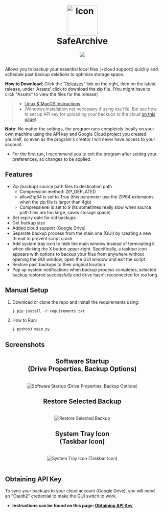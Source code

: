 
<!---------------------------------[ Header ]---------------------------------->

<h1 align = 'center'>
    <img 
        src = '/assets/icon.ico' 
        height = '100' 
        width = '100' 
        alt = 'Icon' 
    />
    <br>
    SafeArchive
    <br>
</h1>

<!---------------------------------[ Badge ]---------------------------------->

<div align = 'center'>
    <a href = 'https://github.com/KafetzisThomas/SafeArchive/releases'>
        <img src = 'https://img.shields.io/github/v/release/KafetzisThomas/SafeArchive?include_prereleases&label=Latest%20Release'/>
    </a>
</div>

<br>

Allows you to backup your essential local files (+cloud support) quickly and schedule past backup deletions to optimize storage space.

**How to Download:** Click the "[Releases](https://github.com/KafetzisThomas/SafeArchive/releases)" link on the right, then on the latest release, under 'Assets' click to download the zip file. (You might have to click "Assets" to view the files for the release)

> * [Linux & MacOS Instructions](https://github.com/KafetzisThomas/SafeArchive/wiki/Linux-&-MacOS-Instructions)
> * (Windows installation not necessary if using exe file. But see how to set up API key for uploading your backups to the cloud [on this page](https://github.com/KafetzisThomas/SafeArchive/wiki/Obtaining-API-Key))

**Note:** No matter the settings, the program runs completely locally on your own machine using the API key and Google Cloud project you created yourself, so even as the program's creator I will never have access to your account.

* For the first run, I recommend you to exit the program after setting your preferences, so changes to be applied.

## Features

* Zip (backup) source path files to destination path
    * Compression method: ZIP_DEFLATED
    * allowZip64 is set to True (this parameter use the ZIP64 extensions when the zip file is larger than 4gb)
    * Compresslevel is set to 9 (its sometimes really slow when source path files are too large, saves storage space)
* Set expiry date for old backups
* Get backup size
* Added cloud support (Google Drive)
* Separate backup process from the main one (GUI) by creating a new thread to prevent script crash
* Add system tray icon to hide the main window instead of terminating it when clicking the X button upper-right. Specifically, a taskbar icon appears with options to backup your files from anywhere without opening the GUI window, open the GUI window and exit the script
* Restore past backups to their original location
* Pop up system notifications when backup process completes, selected backup restored successfully and drive hasn't reconnected for too long.

## Manual Setup
1. Download or clone the repo and install the requirements using:

    ```py
    $ pip install -r requirements.txt
    ```

2. How to Run:

    ```py
    $ python3 main.py
    ```

## Screenshots

<div align = 'center'>
    <h2>Software Startup<br>(Drive Properties, Backup Options)</h2>
    <br>
    <img
        alt = 'Software Startup (Drive Properties, Backup Options)' 
        src = 'https://user-images.githubusercontent.com/105563667/236015929-cf0020ad-4cab-425a-8a87-26e6668d2d65.png'>
    <br>
    <h2>Restore Selected Backup</h2>
    <br>
    <img
        alt = 'Restore Selected Backup' 
        src = 'https://user-images.githubusercontent.com/105563667/236017273-263abe17-26de-4c22-ba2d-f6be8d3dad18.png'>
    <br>
    <h2>System Tray Icon<br>(Taskbar Icon)</h2>
    <br>
    <img
        alt = 'System Tray Icon (Taskbar Icon)'
        src = 'https://user-images.githubusercontent.com/105563667/236020690-da79fd52-fce6-4266-8d66-e0ad3a8d2583.png'>
    <br>
</div>

<br>

## Obtaining API Key

To sync your backups to your cloud account (Google Drive), you will need an "Oauth2" credential to make the GUI switch to work.

* **Instructions can be found on this page: [Obtaining API Key](https://github.com/KafetzisThomas/SafeArchive/wiki/Obtaining-API-Key)**